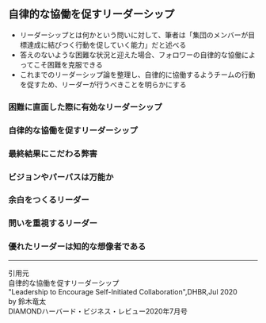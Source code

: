 ## 自律的な協働を促すリーダーシップ
- リーダーシップとは何かという問いに対して、筆者は「集団のメンバーが目標達成に結びつく行動を促していく能力」だと述べる
- 答えのないような困難な状況と迎えた場合、フォロワーの自律的な協働によってこそ困難を克服できる
- これまでのリーダーシップ論を整理し、自律的に協働するようチームの行動を促すため、リーダーが行うべきことを明らかにする

### 困難に直面した際に有効なリーダーシップ
### 自律的な協働を促すリーダーシップ
### 最終結果にこだわる弊害
### ビジョンやパーパスは万能か
### 余白をつくるリーダー
### 問いを重視するリーダー
### 優れたリーダーは知的な想像者である


---

引用元<br>
自律的な協働を促すリーダーシップ<br>
"Leadership to Encourage Self-Initiated Collaboration",DHBR,Jul 2020<br>
by 鈴木竜太<br>
DIAMONDハーバード・ビジネス・レビュー2020年7月号
